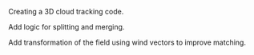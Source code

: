 Creating a 3D cloud tracking code.


Add logic for splitting and merging. 

Add transformation of the field using wind vectors to improve matching.
